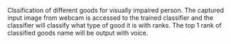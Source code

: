 Clssification of different goods for visually impaired person.
The captured input image from webcam is accessed to the trained classifier and the classifier will classify what type of good it is with ranks.
The top 1 rank of classified goods name will be output with voice.
